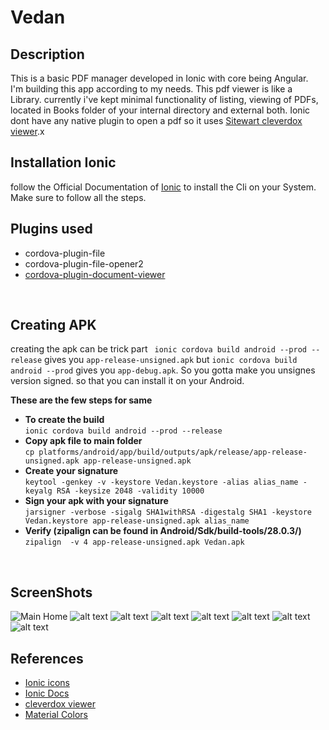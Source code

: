 # Vedan

## Description
This is a basic PDF manager developed in Ionic with core being Angular.<br>
I'm building this app according to my needs. This pdf viewer is like a Library. currently i've kept minimal functionality of listing, viewing of PDFs, located in Books folder of your internal directory and external both. Ionic dont have any native plugin to open a pdf so it uses [Sitewart cleverdox viewer](https://play.google.com/store/apps/details?id=de.sitewaerts.cleverdox.viewer).x
</br>

## Installation Ionic
follow the Official Documentation of [Ionic](https://ionicframework.com/docs/installation/cli) to install the Cli on your System. Make sure to follow all the steps.
</br>

## Plugins used
- cordova-plugin-file
- cordova-plugin-file-opener2
- [cordova-plugin-document-viewer](https://github.com/sitewaerts/cordova-plugin-document-viewer)
</br>

## Creating APK
creating the apk can be trick part
` ionic cordova build android --prod --release` gives you `app-release-unsigned.apk` but `ionic cordova build android --prod` gives you `app-debug.apk`. So you gotta make you unsignes version signed. so that you can install it on your Android.</br>

**These are the few steps for same**</br>
 - **To create the build**</br>
 `ionic cordova build android --prod --release`
 - **Copy apk file to main folder**</br>
 `cp platforms/android/app/build/outputs/apk/release/app-release-unsigned.apk app-release-unsigned.apk`
 - **Create your signature**</br>
 `keytool -genkey -v -keystore Vedan.keystore -alias alias_name -keyalg RSA -keysize 2048 -validity 10000`
 - **Sign your apk with your signature**</br>
 `jarsigner -verbose -sigalg SHA1withRSA -digestalg SHA1 -keystore Vedan.keystore app-release-unsigned.apk alias_name`
 - **Verify (zipalign can be found in Android/Sdk/build-tools/28.0.3/)**</br>
 `zipalign  -v 4 app-release-unsigned.apk Vedan.apk`
</br>

## ScreenShots
![Main Home](/src/assets/Screenshot_20200318-152719.jpg?raw=true "Title")
![alt text](/src/assets/Screenshot_20200318-152733.jpg?raw=true "Title")
![alt text](/src/assets/Screenshot_20200318-152738.jpg?raw=true "Title")
![alt text](/src/assets/Screenshot_20200318-182206.jpg?raw=true "Title")
![alt text](/src/assets/Screenshot_20200318-182212.jpg?raw=true "Title")
![alt text](/src/assets/Screenshot_20200318-101604.jpg?raw=true "Title")
![alt text](/src/assets/Screenshot_20200318-152825.jpg?raw=true "Title")
![alt text](/src/assets/Screenshot_20200318-182224.jpg?raw=true "Title")
</br>

## References
- [Ionic icons](https://ionicframework.com/docs/v3/ionicons/)
- [Ionic Docs](https://ionicframework.com/docs/components)
- [cleverdox viewer](https://play.google.com/store/apps/details?id=de.sitewaerts.cleverdox.viewer)
- [Material Colors](https://material-ui.com/customization/color/)
